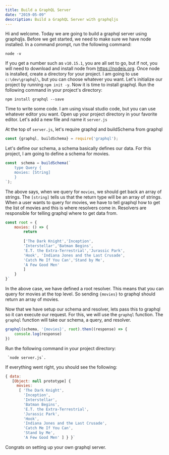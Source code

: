 ```yaml
---
title: Build a GraphQL Server
date: "2019-05-09"
description: Build a GraphQL Server with graphqljs
---
```


Hi and welcome. Today we are going to build a graphql server using graphqljs.
Before we get started, we need to make sure we have node installed. In a command prompt, run the following command:

```shell
node -v
```

If you get a number such as `v10.15.1`, you are all set to go, but if not, you will need to download and install node from <https://nodejs.org>. Once node is installed, create a directory for your project. I am going to use `c:\dev\graphql\`, but you can choose whatever you want. Let's initialize our project by running `npm init -y`. Now it is time to install graphql. Run the following command in your project's directory:

```shell
npm install graphql --save
```

Time to write some code. I am using visual studio code, but you can use whatever editor you want. Open up your project directory in your favorite editor. Let's add a new file and name it `server.js`

At the top of `server.js`, let's require graphql and buildSchema from graphql

```javascript
const {graphql, buildSchema} = require('graphql');
```

Let's define our schema, a schema basically defines our data. For this project, I am going to define a schema for movies.

```javascript
const  schema = buildSchema(`
	type Query {
	movies: [String]
	}
`);
```

The above says, when we query for `movies`, we should get back an array of strings. The `[string]` tells us that the return type will be an array of strings. When a user wants to query for movies, we have to tell graphql how to get the list of movies and this is where resolvers come in. Resolvers are responsible for telling graphql where to get data from.

```javascript
const root = {
    movies: () => {
        return 
        
        ['The Dark Knight','Inception', 
        'Interstellar','Batman Begins',
        'E.T. the Extra-Terrestrial','Jurassic Park',
        'Hook', 'Indiana Jones and the Last Crusade', 
        'Catch Me If You Can','Stand by Me',
        'A Few Good Men'
        ]
    }
}`
```

In the above case, we have defined a root resolver. This means that you can query for movies at the top level. So sending `{movies}` to graphql should return an array of movies.

Now that we have setup our schema and resolver, lets pass this to graphql so it can execute our request. For this, we will use the `graphql` function. The `graphql` function will take our schema, a query, and resolver.

```javascript
graphql(schema, '{movies}', root).then((response) => {
    console.log(response)
})
```

Run the following command in your project directory:

```shell
 `node server.js`.
```

If everything went right, you should see the following:

```javascript
{ data:
   [Object: null prototype] {
     movies:
      [ 'The Dark Knight',
        'Inception',
        'Interstellar',
        'Batman Begins',
        'E.T. the Extra-Terrestrial',
        'Jurassic Park',
        'Hook',
        'Indiana Jones and the Last Crusade',
        'Catch Me If You Can',
        'Stand by Me',
        'A Few Good Men' ] } }`
```

Congrats on setting up your own graphql server.
